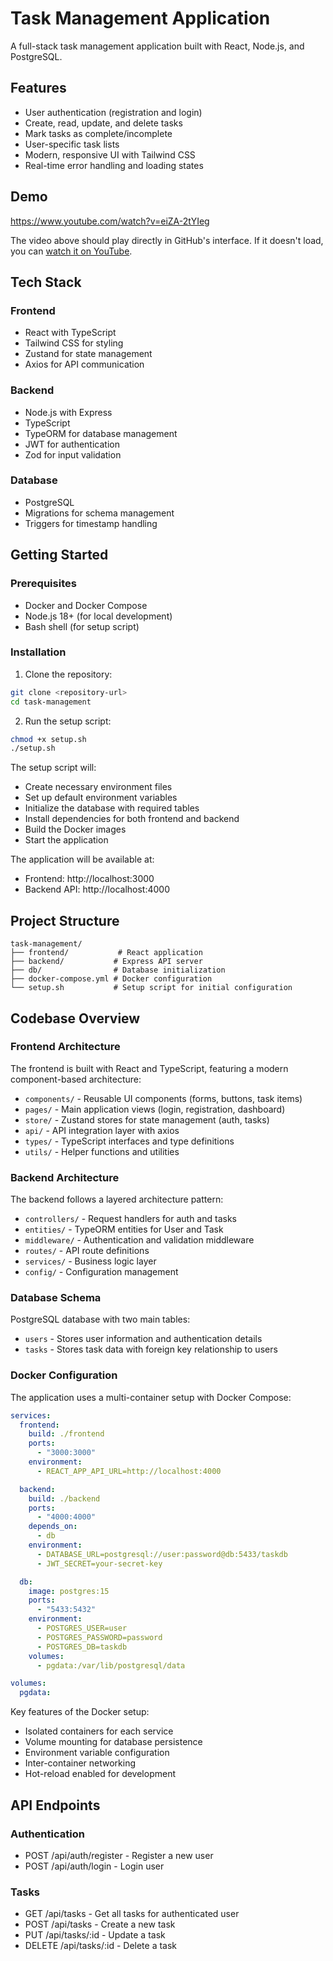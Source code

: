 # Task Management Application

A full-stack task management application built with React, Node.js, and PostgreSQL.

## Features

- User authentication (registration and login)
- Create, read, update, and delete tasks
- Mark tasks as complete/incomplete
- User-specific task lists
- Modern, responsive UI with Tailwind CSS
- Real-time error handling and loading states

## Demo

https://www.youtube.com/watch?v=eiZA-2tYIeg

The video above should play directly in GitHub's interface. If it doesn't load, you can [watch it on YouTube](https://youtu.be/eiZA-2tYIeg).

## Tech Stack

### Frontend
- React with TypeScript
- Tailwind CSS for styling
- Zustand for state management
- Axios for API communication

### Backend
- Node.js with Express
- TypeScript
- TypeORM for database management
- JWT for authentication
- Zod for input validation

### Database
- PostgreSQL
- Migrations for schema management
- Triggers for timestamp handling

## Getting Started

### Prerequisites
- Docker and Docker Compose
- Node.js 18+ (for local development)
- Bash shell (for setup script)

### Installation

1. Clone the repository:
```bash
git clone <repository-url>
cd task-management
```

2. Run the setup script:
```bash
chmod +x setup.sh
./setup.sh
```

The setup script will:
- Create necessary environment files
- Set up default environment variables
- Initialize the database with required tables
- Install dependencies for both frontend and backend
- Build the Docker images
- Start the application


The application will be available at:
- Frontend: http://localhost:3000
- Backend API: http://localhost:4000


## Project Structure

```
task-management/
├── frontend/           # React application
├── backend/           # Express API server
├── db/                # Database initialization
├── docker-compose.yml # Docker configuration
└── setup.sh           # Setup script for initial configuration
```

## Codebase Overview

### Frontend Architecture
The frontend is built with React and TypeScript, featuring a modern component-based architecture:
- `components/` - Reusable UI components (forms, buttons, task items)
- `pages/` - Main application views (login, registration, dashboard)
- `store/` - Zustand stores for state management (auth, tasks)
- `api/` - API integration layer with axios
- `types/` - TypeScript interfaces and type definitions
- `utils/` - Helper functions and utilities

### Backend Architecture
The backend follows a layered architecture pattern:
- `controllers/` - Request handlers for auth and tasks
- `entities/` - TypeORM entities for User and Task
- `middleware/` - Authentication and validation middleware
- `routes/` - API route definitions
- `services/` - Business logic layer
- `config/` - Configuration management

### Database Schema
PostgreSQL database with two main tables:
- `users` - Stores user information and authentication details
- `tasks` - Stores task data with foreign key relationship to users

### Docker Configuration
The application uses a multi-container setup with Docker Compose:

```yaml
services:
  frontend:
    build: ./frontend
    ports:
      - "3000:3000"
    environment:
      - REACT_APP_API_URL=http://localhost:4000

  backend:
    build: ./backend
    ports:
      - "4000:4000"
    depends_on:
      - db
    environment:
      - DATABASE_URL=postgresql://user:password@db:5433/taskdb
      - JWT_SECRET=your-secret-key

  db:
    image: postgres:15
    ports:
      - "5433:5432"
    environment:
      - POSTGRES_USER=user
      - POSTGRES_PASSWORD=password
      - POSTGRES_DB=taskdb
    volumes:
      - pgdata:/var/lib/postgresql/data

volumes:
  pgdata:
```

Key features of the Docker setup:
- Isolated containers for each service
- Volume mounting for database persistence
- Environment variable configuration
- Inter-container networking
- Hot-reload enabled for development

## API Endpoints

### Authentication
- POST /api/auth/register - Register a new user
- POST /api/auth/login - Login user

### Tasks
- GET /api/tasks - Get all tasks for authenticated user
- POST /api/tasks - Create a new task
- PUT /api/tasks/:id - Update a task
- DELETE /api/tasks/:id - Delete a task

